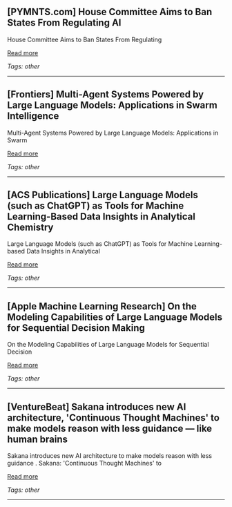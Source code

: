 ## [PYMNTS.com] House Committee Aims to Ban States From Regulating AI

House Committee Aims to Ban States From Regulating

[Read more](https://www.pymnts.com/news/artificial-intelligence/2025/house-committee-aims-ban-states-from-regulating-ai/)

_Tags: other_

---
## [Frontiers] Multi-Agent Systems Powered by Large Language Models: Applications in Swarm Intelligence

Multi-Agent Systems Powered by Large Language Models: Applications in Swarm

[Read more](https://www.frontiersin.org/journals/artificial-intelligence/articles/10.3389/frai.2025.1593017/full)

_Tags: other_

---
## [ACS Publications] Large Language Models (such as ChatGPT) as Tools for Machine Learning-Based Data Insights in Analytical Chemistry

Large Language Models (such as ChatGPT) as Tools for Machine Learning-based Data Insights in Analytical

[Read more](https://pubs.acs.org/doi/10.1021/acs.analchem.4c05046)

_Tags: other_

---
## [Apple Machine Learning Research] On the Modeling Capabilities of Large Language Models for Sequential Decision Making

On the Modeling Capabilities of Large Language Models for Sequential Decision

[Read more](https://machinelearning.apple.com/research/modeling-capabilities-of-language)

_Tags: other_

---
## [VentureBeat] Sakana introduces new AI architecture, 'Continuous Thought Machines' to make models reason with less guidance — like human brains

Sakana introduces new AI architecture to make models reason with less guidance . Sakana: 'Continuous Thought Machines' to

[Read more](https://venturebeat.com/ai/sakana-introduces-new-ai-architecture-continuous-thought-machines-to-make-models-reason-with-less-guidance-like-human-brains/)

_Tags: other_

---
